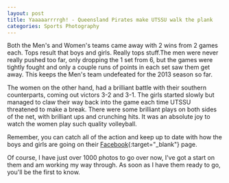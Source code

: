 ```yaml
---
layout: post
title: Yaaaaarrrrgh! - Queensland Pirates make UTSSU walk the plank
categories: Sports Photography
---
```

Both the Men's and Women's teams came away with 2 wins from 2 games each.  Tops result that boys and girls.  Really tops stuff.The men were never really pushed too far, only dropping the 1 set from 6, but the games were tightly fought and only a couple runs of points in each set saw them get away.  This keeps the Men's team undefeated for the 2013 season so far.

The women on the other hand, had a brilliant battle with their southern counterparts, coming out victors 3-2 and 3-1.  The girls started slowly but managed to claw their way back into the game each time UTSSU threatened to make a break.  There were some brilliant plays on both sides of the net, with brilliant ups and crunching hits.  It was an absolute joy to watch the women play such quality volleyball.

Remember, you can catch all of the action and keep up to date with how the boys and girls are going on their [Facebook](https://www.facebook.com/qldavl){:target="_blank"} page.

Of course, I have just over 1000 photos to go over now, I've got a start on them and am working my way through.  As soon as I have them ready to go, you'll be the first to know.